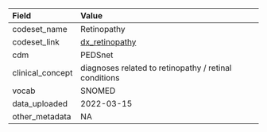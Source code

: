|Field            |Value                                                 |
|:----------------|:-----------------------------------------------------|
|codeset_name     |Retinopathy                                           |
|codeset_link     |[dx_retinopathy](https://github.com/PEDSnet/Variable-Dictionary/blob/main/condition/dx_retinopathy.csv)|
|cdm              |PEDSnet                                               |
|clinical_concept |diagnoses related to retinopathy / retinal conditions |
|vocab            |SNOMED                                                |
|data_uploaded    |2022-03-15                                            |
|other_metadata   |NA                                                    |
